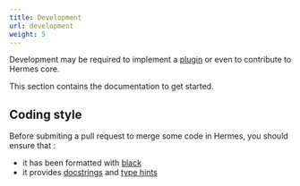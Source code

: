 ```yaml
---
title: Development
url: development
weight: 5
---
```


Development may be required to implement a [plugin](plugins) or even to contribute to Hermes core.

This section contains the documentation to get started.

## Coding style

Before submiting a pull request to merge some code in Hermes, you should ensure that :

- it has been formatted with [black](https://github.com/psf/black)
- it provides [docstrings](https://peps.python.org/pep-0257/) and [type hints](https://peps.python.org/pep-0484/)
